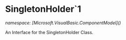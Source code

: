 ﻿# SingletonHolder`1
_namespace: [Microsoft.VisualBasic.ComponentModel](<a href="#" onClick="load('/docs/Microsoft.VisualBasic.ComponentModel/index.md')"></a>)_

An Interface for the SingletonHolder Class.




